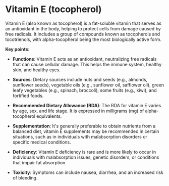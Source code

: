 [//]: # (
source: gpt-3 + jph editing
aka: tocopherol
tags: vitamins
)

# Vitamin E (tocopherol)

Vitamin E (also known as tocopherol) is a fat-soluble vitamin that serves as an antioxidant in the body, helping to protect cells from damage caused by free radicals. It includes a group of compounds known as tocopherols and tocotrienols, with alpha-tocopherol being the most biologically active form.

**Key points**:

* **Functions**: Vitamin E acts as an antioxidant, neutralizing free radicals that can cause cellular damage. This helps the immune system, healthy skin, and healthy eyes.

* **Sources**: Dietary sources include nuts and seeds (e.g., almonds, sunflower seeds), vegetable oils (e.g., sunflower oil, safflower oil), green leafy vegetables (e.g., spinach, broccoli), some fruits (e.g., kiwi), and fortified foods.

* **Recommended Dietary Allowance (RDA)**: The RDA for vitamin E varies by age, sex, and life stage. It is expressed in milligrams (mg) of alpha-tocopherol equivalents.

* **Supplementation**: It's generally preferable to obtain nutrients from a balanced diet, vitamin E supplements may be recommended in certain situations, such as in individuals with malabsorption disorders or specific medical conditions.

* **Deficiency**: Vitamin E deficiency is rare and is more likely to occur in individuals with malabsorption issues, genetic disorders, or conditions that impair fat absorption.

* **Toxicity**: Symptoms can include nausea, diarrhea, and an increased risk of bleeding.
